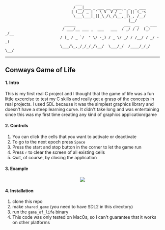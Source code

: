  ```
                                 ___                             
                                / __|___ _ ___ __ ____ _ _  _ ___
                               | (__/ _ | ' \ V  V / _` | || (_-<
                                \___\___|_||_\_/\_/\__,_|\_, /__/
                                                         |__/    
                            _____                      ___  __   _ ___   
                           / ___/__ ___ _  ___   ___  / _/ / /  (_) _/__ 
                          / (_ / _ `/  ' \/ -_) / _ \/ _/ / /__/ / _/ -_)
                          \___/\_,_/_/_/_/\__/  \___/_/  /____/_/_/ \__/ 

```
---
## Conways Game of Life


#### 1. Intro 
This is my first real C project and I thought that the game of life was a fun little excercise to test my C skills and really get a grasp of the concepts in real projects.
I used SDL because it was the simplest graphics library and doesn't have a steep learning curve. It didn't take long and was entertaining since this was my first time creating any kind
of graphics application/game

#### 2. Controls
1. You can click the cells that you want to activate or deactivate
2. To go to the next epoch press `Space`
3. Press the start and stop button in the corner to let the game run
4. Press `r` to clear the screen of all existing cells
5. Quit, of course, by closing the application

#### 3. Example
<p align="center">
   <img src="https://media.giphy.com/media/tcyups9zC1qVwrE0fC/giphy.gif"/>
</p>

#### 4. Installation
1. clone this repo
2. make `shared_game` (you need to have SDL2 in this directory)
3. run the `game_of_life` binary
4. This code was only tested on MacOs, so I can't guarantee that it works on other platforms
